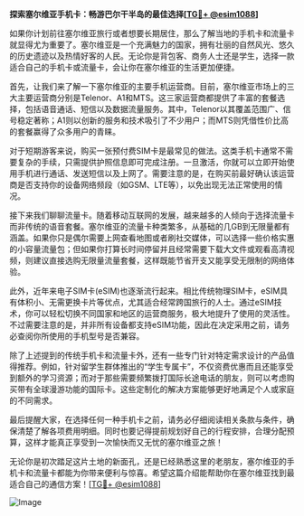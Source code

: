 **探索塞尔维亚手机卡：畅游巴尔干半岛的最佳选择[[TG💪+ @esim1088](https://t.me/s/esim1088)]**

如果你计划前往塞尔维亚旅行或者想要长期居住，那么了解当地的手机卡和流量卡就显得尤为重要了。塞尔维亚是一个充满魅力的国家，拥有壮丽的自然风光、悠久的历史遗迹以及热情好客的人民。无论你是背包客、商务人士还是学生，选择一款适合自己的手机卡或流量卡，会让你在塞尔维亚的生活更加便捷。

首先，让我们来了解一下塞尔维亚的主要手机运营商。目前，塞尔维亚市场上的三大主要运营商分别是Telenor、A1和MTS。这三家运营商都提供了丰富的套餐选择，包括语音通话、短信以及数据流量服务。其中，Telenor以其覆盖范围广、信号稳定著称；A1则以创新的服务和技术吸引了不少用户；而MTS则凭借性价比高的套餐赢得了众多用户的青睐。

对于短期游客来说，购买一张预付费SIM卡是最常见的做法。这类手机卡通常不需要复杂的手续，只需提供护照信息即可完成注册。一旦激活，你就可以立即开始使用手机进行通话、发送短信以及上网了。需要注意的是，在购买前最好确认该运营商是否支持你的设备网络频段（如GSM、LTE等），以免出现无法正常使用的情况。

接下来我们聊聊流量卡。随着移动互联网的发展，越来越多的人倾向于选择流量卡而非传统的语音套餐。塞尔维亚的流量卡种类繁多，从基础的几GB到无限量都有涵盖。如果你只是偶尔需要上网查看地图或者刷社交媒体，可以选择一些价格实惠的小容量流量包；但如果你打算长时间停留并且经常需要下载大文件或观看高清视频，则建议直接选购无限量流量套餐，这样既能节省开支又能享受无限制的网络体验。

此外，近年来电子SIM卡(eSIM)也逐渐流行起来。相比传统物理SIM卡，eSIM具有体积小、无需更换卡片等优点，尤其适合经常跨国旅行的人士。通过eSIM技术，你可以轻松切换不同国家和地区的运营商服务，极大地提升了使用的灵活性。不过需要注意的是，并非所有设备都支持eSIM功能，因此在决定采用之前，请务必查阅你所使用的手机型号是否兼容。

除了上述提到的传统手机卡和流量卡外，还有一些专门针对特定需求设计的产品值得推荐。例如，针对留学生群体推出的“学生专属卡”，不仅资费优惠而且还能享受到额外的学习资源；而对于那些需要频繁拨打国际长途电话的朋友，则可以考虑购买带有全球漫游功能的国际卡。这些定制化的解决方案能够更好地满足个人或家庭的不同需求。

最后提醒大家，在选择任何一种手机卡之前，请务必仔细阅读相关条款与条件，确保清楚了解各项费用明细。同时也要记得提前规划好自己的行程安排，合理分配预算，这样才能真正享受到一次愉快而又无忧的塞尔维亚之旅！

无论你是初次踏足这片土地的新面孔，还是已经熟悉这里的老朋友，塞尔维亚的手机卡和流量卡都能为你带来便利与惊喜。希望这篇介绍能帮助你在塞尔维亚找到最适合自己的通信方案！[[TG💪+ @esim1088](https://t.me/s/esim1088)] 

![Image](https://i.postimg.cc/4NQfJmqS/Snipaste-2025-05-13-00-14-12.png)